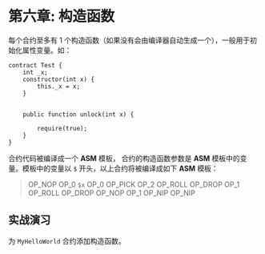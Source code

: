 # 第六章: 构造函数

每个合约至多有 1 个构造函数（如果没有会由编译器自动生成一个），一般用于初始化属性变量。如：

```solidity
contract Test {
    int _x;
    constructor(int x) {
        this._x = x;
    }
    

    public function unlock(int x) {
        
        require(true);
    }
}
```

合约代码被编译成一个 **ASM** 模板， 合约的构造函数参数是 **ASM** 模板中的变量。模板中的变量以 `$` 开头，以上合约将被编译成如下 **ASM** 模板：


> OP_NOP OP_0 `$x` OP_0 OP_PICK OP_2 OP_ROLL OP_DROP OP_1 OP_ROLL OP_DROP OP_NOP OP_1 OP_NIP OP_NIP


## 实战演习

为 `MyHelloWorld` 合约添加构造函数。


